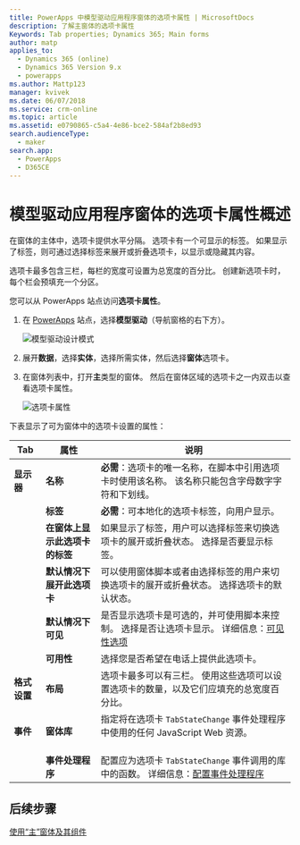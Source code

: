 ```yaml
---
title: PowerApps 中模型驱动应用程序窗体的选项卡属性 | MicrosoftDocs
description: 了解主窗体的选项卡属性
Keywords: Tab properties; Dynamics 365; Main forms
author: matp
applies_to:
  - Dynamics 365 (online)
  - Dynamics 365 Version 9.x
  - powerapps
ms.author: Mattp123
manager: kvivek
ms.date: 06/07/2018
ms.service: crm-online
ms.topic: article
ms.assetid: e0790865-c5a4-4e86-bce2-584af2b8ed93
search.audienceType:
  - maker
search.app:
  - PowerApps
  - D365CE
---
```

# <a name="tab-properties-for-model-driven-app-forms-overview"></a>模型驱动应用程序窗体的选项卡属性概述

 在窗体的主体中，选项卡提供水平分隔。 选项卡有一个可显示的标签。 如果显示了标签，则可通过选择标签来展开或折叠选项卡，以显示或隐藏其内容。  
  
 选项卡最多包含三栏，每栏的宽度可设置为总宽度的百分比。 创建新选项卡时，每个栏会预填充一个分区。  

您可以从 PowerApps 站点访问**选项卡属性**。 
1.  在 [PowerApps](https://web.powerapps.com/?utm_source=padocs&utm_medium=linkinadoc&utm_campaign=referralsfromdoc) 站点，选择**模型驱动**（导航窗格的右下方）。  

     ![模型驱动设计模式](media/model-driven-switch.png)

2.  展开**数据**，选择**实体**，选择所需实体，然后选择**窗体**选项卡。  

3.  在窗体列表中，打开**主**类型的窗体。 然后在窗体区域的选项卡之一内双击以查看选项卡属性。

    ![选项卡属性](media/tab-properties.png)
  
 下表显示了可为窗体中的选项卡设置的属性：
  
|Tab|属性|说明|  
|---------|--------------|-----------------|  
|**显示器**|**名称**|**必需**：选项卡的唯一名称，在脚本中引用选项卡时使用该名称。 该名称只能包含字母数字字符和下划线。|  
||**标签**|**必需**：可本地化的选项卡标签，向用户显示。|  
||**在窗体上显示此选项卡的标签**|如果显示了标签，用户可以选择标签来切换选项卡的展开或折叠状态。 选择是否要显示标签。|  
||**默认情况下展开此选项卡**|可以使用窗体脚本或者由选择标签的用户来切换选项卡的展开或折叠状态。 选择选项卡的默认状态。|  
||**默认情况下可见**|是否显示选项卡是可选的，并可使用脚本来控制。 选择是否让选项卡显示。 详细信息：[可见性选项](visibility-options-legacy.md)|  
||**可用性**|选择您是否希望在电话上提供此选项卡。|  
|**格式设置**|**布局**|选项卡最多可以有三栏。 使用这些选项可以设置选项卡的数量，以及它们应填充的总宽度百分比。|  
|**事件**|**窗体库**|指定将在选项卡 `TabStateChange` 事件处理程序中使用的任何 JavaScript Web 资源。<br /><br />|  
||**事件处理程序**|配置应为选项卡 `TabStateChange` 事件调用的库中的函数。 详细信息：[配置事件处理程序](configure-event-handlers-legacy.md)|  
  
## <a name="next-steps"></a>后续步骤

[使用“主”窗体及其组件](use-main-form-and-components.md)

